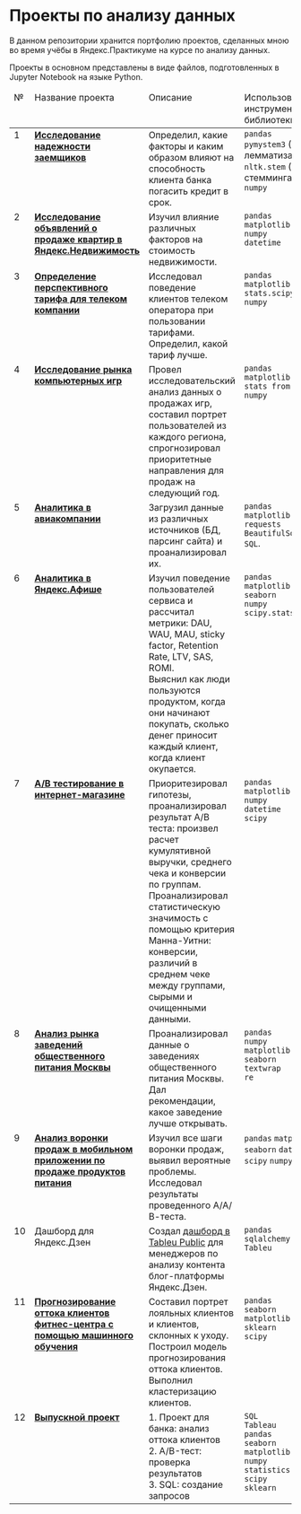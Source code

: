 # Проекты по анализу данных
В данном репозитории хранится портфолию проектов, сделанных мною во время учёбы в Яндекс.Практикуме на курсе по анализу данных.

Проекты в основном представлены в виде файлов, подготовленных в Jupyter Notebook на языке Python.

<table>
 <thead valign="top">
    <tr>
       <td>№</td>
       <td>Название проекта</td>
       <td>Описание</td> 
       <td>Использованные инструменты и библиотеки</td> 
   </tr> 
</thead>
<tbody  valign="top">
    <tr>
       <td>1</td>
       <td>
          <b>
             <a href="https://github.com/galaleksey/yandex-praktikum/tree/main/01_preprocessing_credit-scoring">
             Исследование надежности заемщиков</a>
          </b>
     </td>
     <td>
        Определил, какие факторы и каким образом влияют на способность клиента банка погасить кредит в срок.
    </td>
    <td>
        <code>pandas</code><br/>
        <code>pymystem3</code> (для лемматизации)<br/>
        <code>nltk.stem</code> (для стемминга)<br/>
        <code>numpy</code>
    </td>
</tr>
<tr>
   <td>2</td>  
   <td>
      <b>
         <a href="https://github.com/galaleksey/yandex-praktikum/tree/main/02_eda_apartment-advertisements">
         Исследование объявлений о продаже квартир в Яндекс.Недвижимость</a>
     </b>
 </td>
 <td>
    Изучил влияние различных факторов на стоимость недвижимости.
</td>
<td>
    <code>pandas</code><br>
    <code>matplotlib.pyplot</code><br>
    <code>numpy</code><br>
    <code>datetime</code><br>
</td>
</tr>
<tr>
   <td>3</td>
   <td>
      <b>
         <a href="https://github.com/galaleksey/yandex-praktikum/tree/main/03_statistics_telecom">
         Определение перспективного тарифа для телеком компании</a>
     </b>
 </td>
 <td>
    Исследовал поведение клиентов телеком оператора при пользовании тарифами. Определил, какой тариф лучше.
</td>
<td>
        <code>pandas</code><br>
        <code>matplotlib.pyplot</code><br>
        <code>stats.scipy</code><br>
        <code>numpy</code><br><br>
</td>
</tr>
<tr>
   <td>4</td>
   <td>
      <b>
         <a href="https://github.com/galaleksey/yandex-praktikum/tree/main/04_games-market-research">
         Исследование рынка компьютерных игр</a>
     </b>
 </td>
 <td>
    Провел исследовательский анализ данных о продажах игр, составил портрет пользователей из каждого региона, 
    спрогнозировал приоритетные направления для продаж на следующий год.
</td>
<td>
        <code>pandas</code><br>
        <code>matplotlib.pyplot</code><br>
        <code>stats from scipy</code><br>
        <code>numpy</code>
</td>
</tr>
<tr>
   <td>5</td>
   <td>
      <b>
         <a href="https://github.com/galaleksey/yandex-praktikum/tree/main/05_etl_flights">
         Аналитика в авиакомпании</a>
     </b>
 </td>
 <td>
    Загрузил данные из различных источников (БД, парсинг сайта) и проанализировал их.
</td>
<td>
        <code>pandas</code><br>
        <code>matplotlib.pyplot</code><br>
        <code>requests</code><br>
        <code>BeautifulSoup</code><br>
        <code>SQL</code>.
</td>
</tr>
<tr>
   <td>6</td>
   <td>
      <b>
         <a href="https://github.com/galaleksey/yandex-praktikum/tree/main/06_business_metrics">
         Аналитика в Яндекс.Афише</a>
     </b>
 </td>
 <td>
    Изучил поведение пользователей сервиса и рассчитал метрики: DAU, WAU, MAU, sticky factor, Retention Rate, LTV, SAS, ROMI.<br>
    Выяснил как люди пользуются продуктом, когда они начинают покупать, сколько денег приносит каждый клиент, когда клиент окупается. 
</td>
<td>
        <code>pandas</code><br>
        <code>matplotlib.pyplot</code><br>
        <code>seaborn</code><br>
        <code>numpy</code><br>
        <code>scipy.stats</code>
</td>
</tr>
<tr>
   <td>7</td>
   <td>
      <b>
         <a href="https://github.com/galaleksey/yandex-praktikum/tree/main/07_a-b-testing_e-commerce">
         A/B тестирование в интернет-магазине</a>
     </b>
 </td>
 <td>
    Приоритезировал гипотезы, проанализировал результат А/В теста: произвел расчет кумулятивной 
    выручки, среднего чека и конверсии по группам. 
    Проанализировал статистическую значимость с помощью критерия Манна-Уитни: конверсии, различий в среднем чеке 
    между группами, сырыми и очищенными данными.
</td>
<td>
        <code>pandas</code><br>
        <code>matplotlib</code><br>
        <code>numpy</code><br>
        <code>datetime</code><br>
        <code>scipy</code>
</td>
</tr>
<tr>
   <td>8</td>
   <td>
      <b>
         <a href="https://github.com/galaleksey/yandex-praktikum/tree/main/08_vizualization_restaurants">
         Анализ рынка заведений общественного питания Москвы</a>
     </b>
 </td>
 <td>
    Проанализировал данные о заведениях общественного питания Москвы. Дал рекомендации, какое заведение лучше открывать.
</td>
<td>
        <code>pandas</code><br>
        <code>numpy</code><br>
        <code>matplotlib</code><br>
        <code>seaborn</code><br>
        <code>textwrap</code><br>
        <code>re</code>
</td>
</tr>
<tr>
   <td>9</td>
   <td>
      <b>
         <a href="https://github.com/galaleksey/yandex-praktikum/tree/main/09_conversion_funnel_a-b">
         Анализ воронки продаж в мобильном приложении по продаже продуктов питания</a>
     </b>
 </td>
 <td>
    Изучил все шаги воронки продаж, выявил вероятные проблемы. Исследовал результаты проведенного А/А/В-теста.
</td>
<td>
        <code>pandas</code>
        <code>matplotlib</code>
        <code>seaborn</code>
        <code>datetime</code>
        <code>plotly</code>
        <code>scipy</code>
        <code>numpy</code>
        <code>math</code>
</td>
</tr>
<tr>
   <td>10</td>
   <td>
         Дашборд для Яндекс.Дзен
 </td>
 <td>
    Создал <a href="https://public.tableau.com/profile/galaleksey#!/vizhome/Project11_Zen/Dashboard">дашборд в Tableu Public</a> для менеджеров по анализу контента блог-платформы Яндекс.Дзен.
</td>
<td>
        <code>pandas</code><br>
        <code>sqlalchemy.create_engine</code><br>
        <code>Tableu</code>
</td>
</tr>
<tr>
   <td>11</td>
   <td>
      <b>
         <a href="https://github.com/galaleksey/yandex-praktikum/tree/main/11_ml_fitness">
         Прогнозирование оттока клиентов фитнес-центра с помощью машинного обучения</a>
     </b>
 </td>
 <td>
    Составил портрет лояльных клиентов и клиентов, склонных к уходу. Построил модель прогнозирования оттока клиентов. Выполнил кластеризацию клиентов.
</td>
<td>
        <code>pandas</code><br>
        <code>seaborn</code><br>
        <code>matplotlib</code><br>
        <code>sklearn</code><br>
        <code>scipy</code>
</td>
</tr>
<tr>
   <td>12</td>
   <td>
      <b>
         <a href="https://github.com/galaleksey/yandex-praktikum/tree/main/12_final_project">
         Выпускной проект</a>
     </b>
 </td>
 <td>
   1. Проект для банка: анализ оттока клиентов<br>
   2. A/B-тест: проверка результатов<br>
   3. SQL: создание запросов
</td>
<td>
        <code>SQL</code><br>
        <code>Tableau</code><br>
        <code>pandas</code><br>
        <code>seaborn</code><br>
        <code>matplotlib</code><br>
        <code>numpy</code><br>
        <code>statistics</code><br>
        <code>scipy</code><br>
        <code>sklearn</code><br>
</td>
</tr>
</tbody>
</table>

